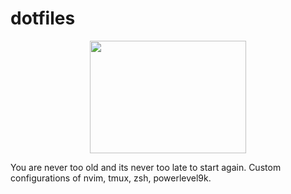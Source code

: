 # dotfiles

<p align="center">
  <img width="250" height="180" src="/Users/manojbabu/Downloads/nvim-tmux-zsh-it2.png">
</p>

You are never too old and its never too late to start again. Custom configurations of nvim, tmux, zsh, powerlevel9k.
